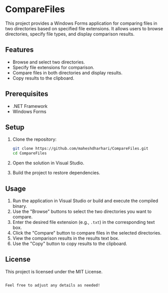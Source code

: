 # CompareFiles

This project provides a Windows Forms application for comparing files in two directories based on specified file extensions. It allows users to browse directories, specify file types, and display comparison results.

## Features

- Browse and select two directories.
- Specify file extensions for comparison.
- Compare files in both directories and display results.
- Copy results to the clipboard.

## Prerequisites

- .NET Framework
- Windows Forms

## Setup

1. Clone the repository:
   ```bash
   git clone https://github.com/maheshdharhari/CompareFiles.git
   cd CompareFiles
   ```

2. Open the solution in Visual Studio.

3. Build the project to restore dependencies.

## Usage

1. Run the application in Visual Studio or build and execute the compiled binary.
2. Use the "Browse" buttons to select the two directories you want to compare.
3. Enter the desired file extension (e.g., `.txt`) in the corresponding text box.
4. Click the "Compare" button to compare files in the selected directories.
5. View the comparison results in the results text box.
6. Use the "Copy" button to copy results to the clipboard.

## License

This project is licensed under the MIT License.
```

Feel free to adjust any details as needed!
